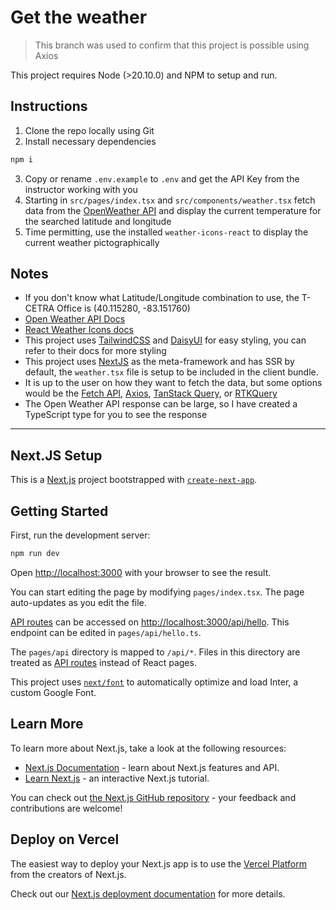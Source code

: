 # Get the weather

> This branch was used to confirm that this project is possible using Axios

This project requires Node (>20.10.0) and NPM to setup and run.

## Instructions

1. Clone the repo locally using Git
2. Install necessary dependencies

```bash
npm i
```

3. Copy or rename `.env.example` to `.env` and get the API Key from the instructor working with you
4. Starting in `src/pages/index.tsx` and `src/components/weather.tsx` fetch data from the [OpenWeather API](https://openweathermap.org/api) and display the current temperature for the searched latitude and longitude
5. Time permitting, use the installed `weather-icons-react` to display the current weather pictographically

## Notes

- If you don't know what Latitude/Longitude combination to use, the T-CETRA Office is (40.115280, -83.151760)
- [Open Weather API Docs](https://openweathermap.org/api/one-call-3)
- [React Weather Icons docs](https://najens.github.io/weather-icons-react/)
- This project uses [TailwindCSS](https://tailwindcss.com/docs/installation) and [DaisyUI](https://daisyui.com/docs) for easy styling, you can refer to their docs for more styling
- This project uses [NextJS](https://nextjs.org/docs) as the meta-framework and has SSR by default, the `weather.tsx` file is setup to be included in the client bundle.
- It is up to the user on how they want to fetch the data, but some options would be the [Fetch API](https://developer.mozilla.org/en-US/docs/Web/API/Fetch_API), [Axios](https://axios-http.com/docs/intro), [TanStack Query](https://tanstack.com/query/latest/docs/framework/react/overview), or [RTKQuery](https://redux-toolkit.js.org/rtk-query/overview)
- The Open Weather API response can be large, so I have created a TypeScript type for you to see the response

---

## Next.JS Setup

This is a [Next.js](https://nextjs.org/) project bootstrapped with [`create-next-app`](https://github.com/vercel/next.js/tree/canary/packages/create-next-app).

## Getting Started

First, run the development server:

```bash
npm run dev
```

Open [http://localhost:3000](http://localhost:3000) with your browser to see the result.

You can start editing the page by modifying `pages/index.tsx`. The page auto-updates as you edit the file.

[API routes](https://nextjs.org/docs/api-routes/introduction) can be accessed on [http://localhost:3000/api/hello](http://localhost:3000/api/hello). This endpoint can be edited in `pages/api/hello.ts`.

The `pages/api` directory is mapped to `/api/*`. Files in this directory are treated as [API routes](https://nextjs.org/docs/api-routes/introduction) instead of React pages.

This project uses [`next/font`](https://nextjs.org/docs/basic-features/font-optimization) to automatically optimize and load Inter, a custom Google Font.

## Learn More

To learn more about Next.js, take a look at the following resources:

- [Next.js Documentation](https://nextjs.org/docs) - learn about Next.js features and API.
- [Learn Next.js](https://nextjs.org/learn) - an interactive Next.js tutorial.

You can check out [the Next.js GitHub repository](https://github.com/vercel/next.js/) - your feedback and contributions are welcome!

## Deploy on Vercel

The easiest way to deploy your Next.js app is to use the [Vercel Platform](https://vercel.com/new?utm_medium=default-template&filter=next.js&utm_source=create-next-app&utm_campaign=create-next-app-readme) from the creators of Next.js.

Check out our [Next.js deployment documentation](https://nextjs.org/docs/deployment) for more details.
